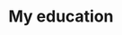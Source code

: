 ---
title: "My education"
layout: "education"
summary: >
    Below is a summary of my formal engineering education, spanning %s.
---